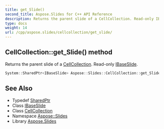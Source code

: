 ```yaml
---
title: get_Slide()
second_title: Aspose.Slides for C++ API Reference
description: Returns the parent slide of a CellCollection. Read-only IBaseSlide.
type: docs
weight: 14
url: /cpp/aspose.slides/cellcollection/get_slide/
---
```

## CellCollection::get_Slide() method


Returns the parent slide of a [CellCollection](../). Read-only [IBaseSlide](../../ibaseslide/).

```cpp
System::SharedPtr<IBaseSlide> Aspose::Slides::CellCollection::get_Slide() override
```

## See Also

* Typedef [SharedPtr](../../system/sharedptr/)
* Class [IBaseSlide](../ibaseslide/)
* Class [CellCollection](./)
* Namespace [Aspose::Slides](../)
* Library [Aspose.Slides](../../)